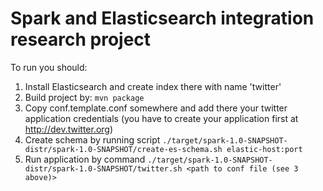 # Spark and Elasticsearch integration research project

To run you should:

  1. Install Elasticsearch and create index there with name 'twitter'
  2. Build project by: `mvn package`
  3. Copy conf.template.conf somewhere and add there your twitter application credentials (you have to create your application first at http://dev.twitter.org)
  4. Create schema by running script `./target/spark-1.0-SNAPSHOT-distr/spark-1.0-SNAPSHOT/create-es-schema.sh elastic-host:port`
  5. Run application by command `./target/spark-1.0-SNAPSHOT-distr/spark-1.0-SNAPSHOT/twitter.sh <path to conf file (see 3 above)>`
  
